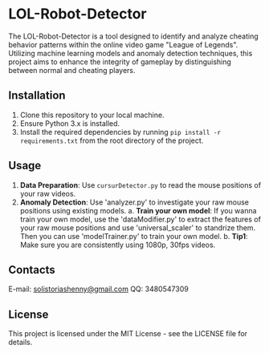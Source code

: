 # LOL-Robot-Detector

The LOL-Robot-Detector is a tool designed to identify and analyze cheating behavior patterns within the online video game "League of Legends". Utilizing machine learning models and anomaly detection techniques, this project aims to enhance the integrity of gameplay by distinguishing between normal and cheating players.

## Installation

1. Clone this repository to your local machine.
2. Ensure Python 3.x is installed.
3. Install the required dependencies by running `pip install -r requirements.txt` from the root directory of the project.

## Usage

1. **Data Preparation**: Use `cursurDetector.py` to read the mouse positions of your raw videos.
2. **Anomaly Detection**: Use 'analyzer.py' to investigate your raw mouse positions using existing models.
a. **Train your own model**: If you wanna train your own model, use the 'dataModifier.py' to extract the features of your raw mouse positions and use 'universal_scaler' to standrize them. Then you can use 'modelTrainer.py' to train your own model.
b. **Tip1**: Make sure you are consistently using 1080p, 30fps videos.

## Contacts

E-mail: solistoriashenny@gmail.com
QQ: 3480547309

## License

This project is licensed under the MIT License - see the LICENSE file for details.
